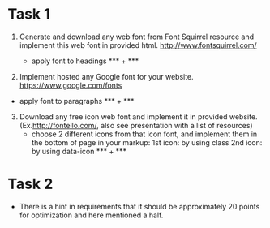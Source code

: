 # Task 1
1. Generate and download any web font from Font Squirrel resource and implement this web font in provided html. http://www.fontsquirrel.com/
   - apply font to headings
***  +  ***

2. Implement hosted any Google font for your website. https://www.google.com/fonts
- apply font to paragraphs
***  +  ***

3. Download any free icon web font and implement it in provided website.
    (Ex.http://fontello.com/, also see presentation with a list of resources)
   - choose 2 different icons from that icon font, and implement them in the bottom of page in your markup:
                1st icon: by using class
                2nd icon: by using data-icon
***  +  ***

# Task 2
- There is a hint in requirements that it should be approximately 20 points for optimization and here mentioned a half. 